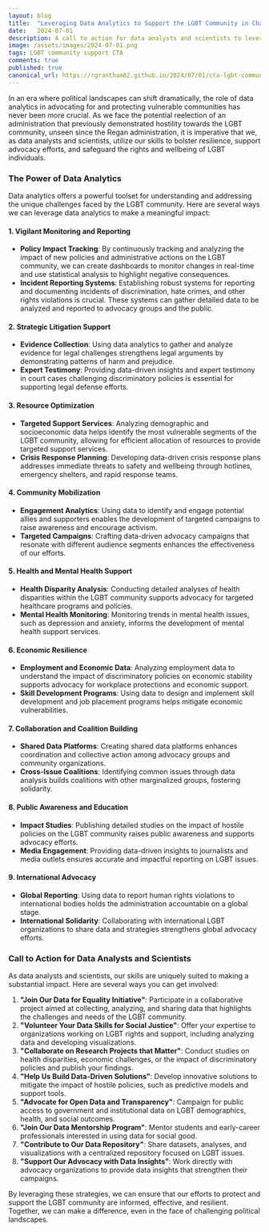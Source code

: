 ```yaml
---
layout: blog
title:  "Leveraging Data Analytics to Support the LGBT Community in Challenging Times"
date:   2024-07-01
description: A call to action for data analysts and scientists to leverage their skills in support of the LGBT community during challenging times.
image: /assets/images/2024-07-01.png
tags: LGBT community support CTA  
comments: true
published: true
canonical_url: https://rgrantham82.github.io/2024/07/01/cta-lgbt-community-support.html
---
```


<!-- Google tag (gtag.js) -->
<script async src="https://www.googletagmanager.com/gtag/js?id=G-7WZFJ98W4K"></script>
<script>
  window.dataLayer = window.dataLayer || [];
  function gtag(){dataLayer.push(arguments);}
  gtag('js', new Date());

  gtag('config', 'G-7WZFJ98W4K');
</script>

In an era where political landscapes can shift dramatically, the role of data analytics in advocating for and protecting vulnerable communities has never been more crucial. As we face the potential reelection of an administration that previously demonstrated hostility towards the LGBT community, unseen since the Regan administration, it is imperative that we, as data analysts and scientists, utilize our skills to bolster resilience, support advocacy efforts, and safeguard the rights and wellbeing of LGBT individuals.

### The Power of Data Analytics

Data analytics offers a powerful toolset for understanding and addressing the unique challenges faced by the LGBT community. Here are several ways we can leverage data analytics to make a meaningful impact:

#### 1. **Vigilant Monitoring and Reporting**
- **Policy Impact Tracking**: By continuously tracking and analyzing the impact of new policies and administrative actions on the LGBT community, we can create dashboards to monitor changes in real-time and use statistical analysis to highlight negative consequences.
- **Incident Reporting Systems**: Establishing robust systems for reporting and documenting incidents of discrimination, hate crimes, and other rights violations is crucial. These systems can gather detailed data to be analyzed and reported to advocacy groups and the public.

#### 2. **Strategic Litigation Support**
- **Evidence Collection**: Using data analytics to gather and analyze evidence for legal challenges strengthens legal arguments by demonstrating patterns of harm and prejudice.
- **Expert Testimony**: Providing data-driven insights and expert testimony in court cases challenging discriminatory policies is essential for supporting legal defense efforts.

#### 3. **Resource Optimization**
- **Targeted Support Services**: Analyzing demographic and socioeconomic data helps identify the most vulnerable segments of the LGBT community, allowing for efficient allocation of resources to provide targeted support services.
- **Crisis Response Planning**: Developing data-driven crisis response plans addresses immediate threats to safety and wellbeing through hotlines, emergency shelters, and rapid response teams.

#### 4. **Community Mobilization**
- **Engagement Analytics**: Using data to identify and engage potential allies and supporters enables the development of targeted campaigns to raise awareness and encourage activism.
- **Targeted Campaigns**: Crafting data-driven advocacy campaigns that resonate with different audience segments enhances the effectiveness of our efforts.

#### 5. **Health and Mental Health Support**
- **Health Disparity Analysis**: Conducting detailed analyses of health disparities within the LGBT community supports advocacy for targeted healthcare programs and policies.
- **Mental Health Monitoring**: Monitoring trends in mental health issues, such as depression and anxiety, informs the development of mental health support services.

#### 6. **Economic Resilience**
- **Employment and Economic Data**: Analyzing employment data to understand the impact of discriminatory policies on economic stability supports advocacy for workplace protections and economic support.
- **Skill Development Programs**: Using data to design and implement skill development and job placement programs helps mitigate economic vulnerabilities.

#### 7. **Collaboration and Coalition Building**
- **Shared Data Platforms**: Creating shared data platforms enhances coordination and collective action among advocacy groups and community organizations.
- **Cross-Issue Coalitions**: Identifying common issues through data analysis builds coalitions with other marginalized groups, fostering solidarity.

#### 8. **Public Awareness and Education**
- **Impact Studies**: Publishing detailed studies on the impact of hostile policies on the LGBT community raises public awareness and supports advocacy efforts.
- **Media Engagement**: Providing data-driven insights to journalists and media outlets ensures accurate and impactful reporting on LGBT issues.

#### 9. **International Advocacy**
- **Global Reporting**: Using data to report human rights violations to international bodies holds the administration accountable on a global stage.
- **International Solidarity**: Collaborating with international LGBT organizations to share data and strategies strengthens global advocacy efforts.

### Call to Action for Data Analysts and Scientists

As data analysts and scientists, our skills are uniquely suited to making a substantial impact. Here are several ways you can get involved:

1. **"Join Our Data for Equality Initiative"**: Participate in a collaborative project aimed at collecting, analyzing, and sharing data that highlights the challenges and needs of the LGBT community.
2. **"Volunteer Your Data Skills for Social Justice"**: Offer your expertise to organizations working on LGBT rights and support, including analyzing data and developing visualizations.
3. **"Collaborate on Research Projects that Matter"**: Conduct studies on health disparities, economic challenges, or the impact of discriminatory policies and publish your findings.
4. **"Help Us Build Data-Driven Solutions"**: Develop innovative solutions to mitigate the impact of hostile policies, such as predictive models and support tools.
5. **"Advocate for Open Data and Transparency"**: Campaign for public access to government and institutional data on LGBT demographics, health, and social outcomes.
6. **"Join Our Data Mentorship Program"**: Mentor students and early-career professionals interested in using data for social good.
7. **"Contribute to Our Data Repository"**: Share datasets, analyses, and visualizations with a centralized repository focused on LGBT issues.
8. **"Support Our Advocacy with Data Insights"**: Work directly with advocacy organizations to provide data insights that strengthen their campaigns.

By leveraging these strategies, we can ensure that our efforts to protect and support the LGBT community are informed, effective, and resilient. Together, we can make a difference, even in the face of challenging political landscapes.
